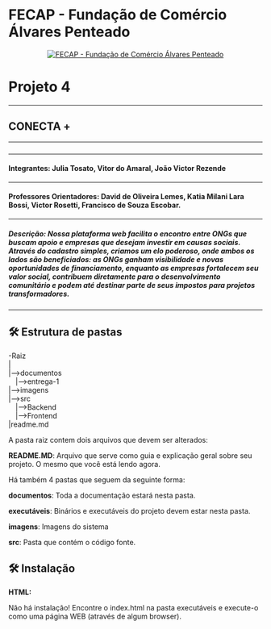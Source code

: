 # FECAP - Fundação de Comércio Álvares Penteado

<p align="center">
<a href= "https://www.fecap.br/"><img src="https://encrypted-tbn0.gstatic.com/images?q=tbn:ANd9GcRhZPrRa89Kma0ZZogxm0pi-tCn_TLKeHGVxywp-LXAFGR3B1DPouAJYHgKZGV0XTEf4AE&usqp=CAU" alt="FECAP - Fundação de Comércio Álvares Penteado" border="0"></a>
</p>

# Projeto 4
-----------
## CONECTA +
-----------
###
-----------
#### Integrantes: Julia Tosato, Vitor do Amaral, João Victor Rezende

-----------

#### Professores Orientadores: David de Oliveira Lemes, Katia Milani Lara Bossi, Victor Rosetti, Francisco de Souza Escobar.
----------
##### Descrição: Nossa plataforma web facilita o encontro entre *ONGs que buscam apoio e empresas que desejam investir em causas sociais*. Através do cadastro simples, criamos um elo poderoso, onde ambos os lados são beneficiados: as ONGs ganham *visibilidade e novas oportunidades de financiamento*, enquanto as empresas fortalecem seu *valor social*, contribuem diretamente para o desenvolvimento comunitário e podem até destinar parte de seus impostos para projetos transformadores.
--------
## 🛠 Estrutura de pastas

-Raiz<br>
|<br>
|-->documentos<br>
  &emsp;|-->entrega-1<br>
|-->imagens<br>
|-->src<br>
  &emsp;|-->Backend<br>
  &emsp;|-->Frontend<br>
|readme.md<br>

A pasta raiz contem dois arquivos que devem ser alterados:

<b>README.MD</b>: Arquivo que serve como guia e explicação geral sobre seu projeto. O mesmo que você está lendo agora.

Há também 4 pastas que seguem da seguinte forma:

<b>documentos</b>: Toda a documentação estará nesta pasta.

<b>executáveis</b>: Binários e executáveis do projeto devem estar nesta pasta.

<b>imagens</b>: Imagens do sistema

<b>src</b>: Pasta que contém o código fonte.

## 🛠 Instalação
<b>HTML:</b>

Não há instalação!
Encontre o index.html na pasta executáveis e execute-o como uma página WEB (através de algum browser).
